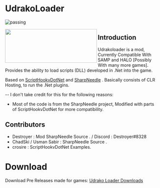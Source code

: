 # UdrakoLoader
![passing](https://img.shields.io/badge/build-passing-brightgreen) 


<img align="left" width="300" height="110" src="https://i.ibb.co/jrrCpd6/Udraco-Loader.png">

## Introduction
Udrakoloader is a mod, Currently Compatible With SAMP and HALO [Possibly With many more games]. 
Provides the ability to load scripts (DLL) developed in .Net into the game.

Based on [ScriptHookvDotNet](https://github.com/crosire/scripthookvdotnet) and [SharpNeedle](https://github.com/ChadSki/SharpNeedle) . Basically consists of CLR Hosting, to run the .Net plugins.

-- I don't take credit for this for the following reasons:

- Most of the code is from the SharpNeedle project, Modified with parts of ScriptHookvDotNet for more compatibility.

 ## Contributors
- Destroyer : Mod SharpNeedle Source .  / Discord : Destroyer#8328
- ChadSki / Usman Sabir : SharpNeedle Source .
- crosire : ScriptHookvDotNet Examples.

# Download

Download Pre Releases made for games: [Udrako Loader Downloads](https://github.com/DestroyerDarkNess/Udrakoloader/releases/tag/1.0) 




